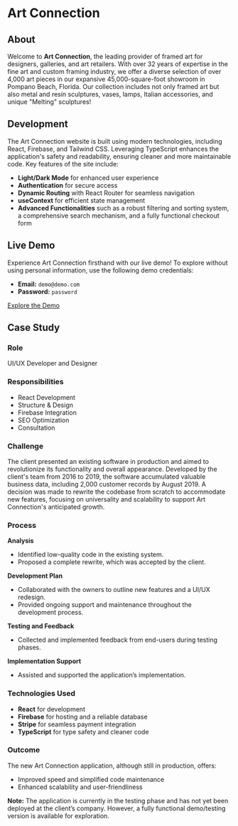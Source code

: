 # Art Connection

## About

Welcome to **Art Connection**, the leading provider of framed art for designers, galleries, and art retailers. With over 32 years of expertise in the fine art and custom framing industry, we offer a diverse selection of over 4,000 art pieces in our expansive 45,000-square-foot showroom in Pompano Beach, Florida. Our collection includes not only framed art but also metal and resin sculptures, vases, lamps, Italian accessories, and unique "Melting" sculptures!

## Development

The Art Connection website is built using modern technologies, including React, Firebase, and Tailwind CSS. Leveraging TypeScript enhances the application's safety and readability, ensuring cleaner and more maintainable code. Key features of the site include:

- **Light/Dark Mode** for enhanced user experience
- **Authentication** for secure access
- **Dynamic Routing** with React Router for seamless navigation
- **useContext** for efficient state management
- **Advanced Functionalities** such as a robust filtering and sorting system, a comprehensive search mechanism, and a fully functional checkout form

## Live Demo

Experience Art Connection firsthand with our live demo! To explore without using personal information, use the following demo credentials:

- **Email:** `demo@demo.com`
- **Password:** `password`

[Explore the Demo](https://e-commerce-app-cf00d.web.app/ "See the demo")

## Case Study

### **Role**
UI/UX Developer and Designer

### **Responsibilities**
- React Development
- Structure & Design
- Firebase Integration
- SEO Optimization
- Consultation

### **Challenge**

The client presented an existing software in production and aimed to revolutionize its functionality and overall appearance. Developed by the client's team from 2016 to 2019, the software accumulated valuable business data, including 2,000 customer records by August 2019. A decision was made to rewrite the codebase from scratch to accommodate new features, focusing on universality and scalability to support Art Connection's anticipated growth.

### **Process**

**Analysis**
- Identified low-quality code in the existing system.
- Proposed a complete rewrite, which was accepted by the client.

**Development Plan**
- Collaborated with the owners to outline new features and a UI/UX redesign.
- Provided ongoing support and maintenance throughout the development process.

**Testing and Feedback**
- Collected and implemented feedback from end-users during testing phases.

**Implementation Support**
- Assisted and supported the application’s implementation.

### **Technologies Used**
- **React** for development
- **Firebase** for hosting and a reliable database
- **Stripe** for seamless payment integration
- **TypeScript** for type safety and cleaner code

### **Outcome**

The new Art Connection application, although still in production, offers:
- Improved speed and simplified code maintenance
- Enhanced scalability and user-friendliness

**Note:** The application is currently in the testing phase and has not yet been deployed at the client’s company. However, a fully functional demo/testing version is available for exploration.
